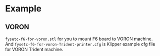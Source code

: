 # Example

## VORON

`fysetc-f6-for-voron.stl` for you to mount F6 board to VORON machine. And `fysetc-f6-for-voron-Trident-printer.cfg` is Klipper example cfg file for VORON Trident machine.

